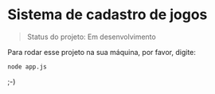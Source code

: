 # Sistema de cadastro de jogos

> Status do projeto: Em desenvolvimento

Para rodar esse projeto na sua máquina, por favor, digite:

```
node app.js
```

;-)

